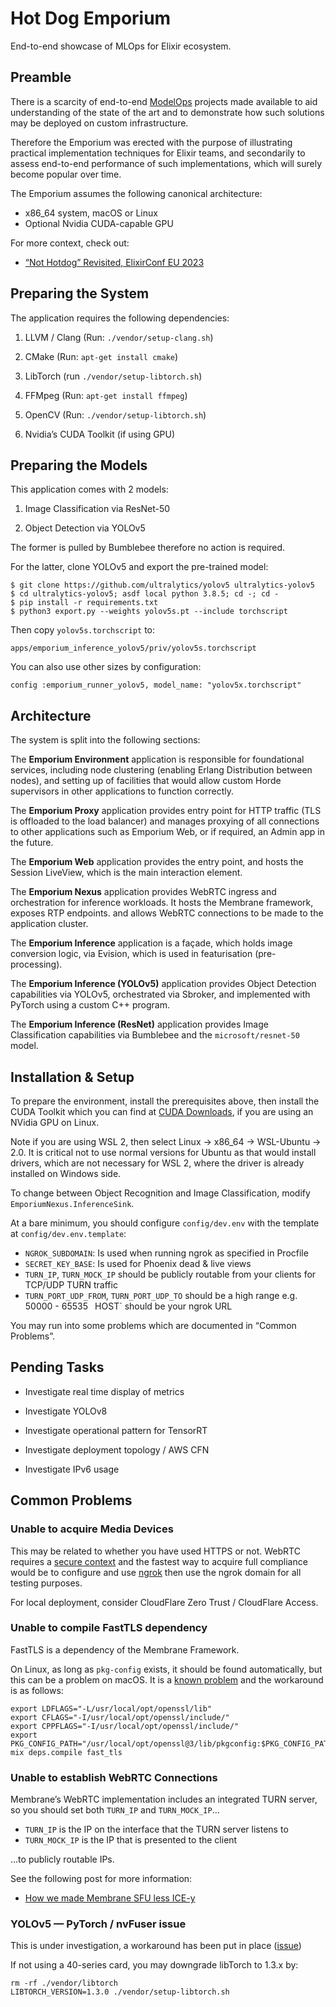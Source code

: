 # Hot Dog Emporium

End-to-end showcase of MLOps for Elixir ecosystem.

## Preamble

There is a scarcity of end-to-end [ModelOps](https://en.wikipedia.org/wiki/ModelOps) projects made available to aid understanding of the state of the art and to demonstrate how such solutions may be deployed on custom infrastructure.

Therefore the Emporium was erected with the purpose of illustrating practical implementation techniques for Elixir teams, and secondarily to assess end-to-end performance of such implementations, which will surely become popular over time.

The Emporium assumes the following canonical architecture:

- x86_64 system, macOS or Linux
- Optional Nvidia CUDA-capable GPU

For more context, check out:

- [“Not Hotdog” Revisited, ElixirConf EU 2023](https://speakerdeck.com/evadne/not-hotdog-revisited)

## Preparing the System

The application requires the following dependencies:

1.  LLVM / Clang (Run: `./vendor/setup-clang.sh`)

2.  CMake (Run: `apt-get install cmake`)

3.  LibTorch (run `./vendor/setup-libtorch.sh`)

4.  FFMpeg (Run: `apt-get install ffmpeg`)

5.  OpenCV (Run: `./vendor/setup-libtorch.sh`)

6.  Nvidia’s CUDA Toolkit (if using GPU)

## Preparing the Models

This application comes with 2 models:

1.  Image Classification via ResNet-50

2.  Object Detection via YOLOv5

The former is pulled by Bumblebee therefore no action is required.

For the latter, clone YOLOv5 and export the pre-trained model:

    $ git clone https://github.com/ultralytics/yolov5 ultralytics-yolov5
    $ cd ultralytics-yolov5; asdf local python 3.8.5; cd -; cd -
    $ pip install -r requirements.txt
    $ python3 export.py --weights yolov5s.pt --include torchscript

Then copy `yolov5s.torchscript` to:

    apps/emporium_inference_yolov5/priv/yolov5s.torchscript

You can also use other sizes by configuration:

    config :emporium_runner_yolov5, model_name: "yolov5x.torchscript"

## Architecture

The system is split into the following sections:

The **Emporium Environment** application is responsible for foundational services, including node clustering (enabling Erlang Distribution between nodes), and setting up of facilities that would allow custom Horde supervisors in other applications to function correctly.

The **Emporium Proxy** application provides entry point for HTTP traffic (TLS is offloaded to the load balancer) and manages proxying of all connections to other applications such as Emporium Web, or if required, an Admin app in the future.

The **Emporium Web** application provides the entry point, and hosts the Session LiveView, which is the main interaction element.

The **Emporium Nexus** application provides WebRTC ingress and orchestration for inference workloads. It hosts the Membrane framework, exposes RTP endpoints. and allows WebRTC connections to be made to the application cluster.

The **Emporium Inference** application is a façade, which holds image conversion logic, via Evision, which is used in featurisation (pre-processing).

The **Emporium Inference (YOLOv5)** application provides Object Detection capabilities via YOLOv5, orchestrated via Sbroker, and implemented with PyTorch using a custom C++ program.

The **Emporium Inference (ResNet)** application provides Image Classification capabilities via Bumblebee and the `microsoft/resnet-50` model.

## Installation & Setup

To prepare the environment, install the prerequisites above, then install the CUDA Toolkit which you can find at [CUDA Downloads](https://developer.nvidia.com/cuda-downloads), if you are using an NVidia GPU on Linux.

Note if you are using WSL 2, then select Linux → x86_64 → WSL-Ubuntu → 2.0. It is critical not to use normal versions for Ubuntu as that would install drivers, which are not necessary for WSL 2, where the driver is already installed on Windows side.

To change between Object Recognition and Image Classification, modify `EmporiumNexus.InferenceSink`.

At a bare minimum, you should configure `config/dev.env` with the template at `config/dev.env.template`:

- `NGROK_SUBDOMAIN`: Is used when running ngrok as specified in Procfile
- `SECRET_KEY_BASE`: Is used for Phoenix dead & live views
- `TURN_IP`, `TURN_MOCK_IP` should be publicly routable from your clients for TCP/UDP TURN traffic
- `TURN_PORT_UDP_FROM`, `TURN_PORT_UDP_TO` should be a high range e.g. 50000 - 65535
` `HOST` should be your ngrok URL

You may run into some problems which are documented in “Common Problems”.

## Pending Tasks

- Investigate real time display of metrics

- Investigate YOLOv8

- Investigate operational pattern for TensorRT

- Investigate deployment topology / AWS CFN

- Investigate IPv6 usage

## Common Problems

### Unable to acquire Media Devices

This may be related to whether you have used HTTPS or not. WebRTC requires a [secure context](https://developer.mozilla.org/en-US/docs/Web/Security/Secure_Contexts) and the fastest way to acquire full compliance would be to configure and use [ngrok](https://ngrok.com) then use the ngrok domain for all testing purposes.

For local deployment, consider CloudFlare Zero Trust / CloudFlare Access.

### Unable to compile FastTLS dependency

FastTLS is a dependency of the Membrane Framework.

On Linux, as long as `pkg-config` exists, it should be found automatically, but this can be a problem on macOS. It is a [known problem](https://github.com/membraneframework/membrane_videoroom#known-issues) and the workaround is as follows:

    export LDFLAGS="-L/usr/local/opt/openssl/lib"
    export CFLAGS="-I/usr/local/opt/openssl/include/"
    export CPPFLAGS="-I/usr/local/opt/openssl/include/"
    export PKG_CONFIG_PATH="/usr/local/opt/openssl@3/lib/pkgconfig:$PKG_CONFIG_PATH"
    mix deps.compile fast_tls

### Unable to establish WebRTC Connections

Membrane’s WebRTC implementation includes an integrated TURN server, so you should set both `TURN_IP` and `TURN_MOCK_IP`…

- `TURN_IP` is the IP on the interface that the TURN server listens to
- `TURN_MOCK_IP` is the IP that is presented to the client

…to publicly routable IPs.

See the following post for more information:

- [How we made Membrane SFU less ICE-y](https://medium.com/membraneframework/how-we-made-membrane-sfu-less-ice-y-9625472ec386)

### YOLOv5 — PyTorch / nvFuser issue

This is under investigation, a workaround has been put in place ([issue](https://github.com/pytorch/pytorch/issues/99781))

If not using a 40-series card, you may downgrade libTorch to 1.3.x by:

    rm -rf ./vendor/libtorch
    LIBTORCH_VERSION=1.3.0 ./vendor/setup-libtorch.sh
